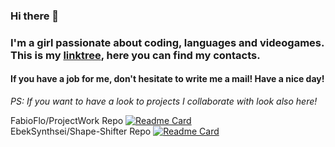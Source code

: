 ### Hi there 👋

<h3>I'm a girl passionate about coding, languages and videogames. This is my <a href = "https://linktr.ee/alisamorpheus">linktree</a>, here you can find my contacts.</h3>
<h4>If you have a job for me, don't hesitate to write me a mail! Have a nice day!</h4>

<i>PS: If you want to have a look to projects I collaborate with look also here!</i>

FabioFlo/ProjectWork Repo 
[![Readme Card](https://github-readme-stats.vercel.app/api/pin/?username=FabioFlo&repo=ProjectWork)](https://github.com/FabioFlo/ProjectWork)
<br> 
EbekSynthsei/Shape-Shifter Repo 
[![Readme Card](https://github-readme-stats.vercel.app/api/pin/?username=EbekSynthsei&repo=Shape-Shifter)](https://github.com/EbekSynthsei/Shape-Shifter)



<!--
**AlisaMorpheus/AlisaMorpheus** is a ✨ _special_ ✨ repository because its `README.md` (this file) appears on your GitHub profile.

Here are some ideas to get you started:

- 🔭 I’m currently working on ...
- 🌱 I’m currently learning ...
- 👯 I’m looking to collaborate on ...
- 🤔 I’m looking for help with ...
- 💬 Ask me about ...
- 📫 How to reach me: ...
- 😄 Pronouns: ...
- ⚡ Fun fact: ...
-->
